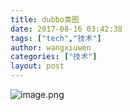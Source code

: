 ```yaml
---
title: dubbo类图
date: 2017-08-16 03:42:38
tags: ["tech","技术"]
author: wangxiuwen
categories: ["技术"]
layout: post
---
```


![image.png](/images/5993f7216497cf065485cbc2.jpg)